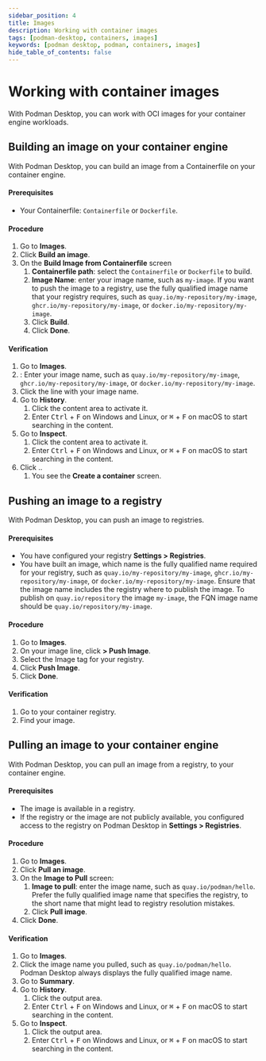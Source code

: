 ```yaml
---
sidebar_position: 4
title: Images
description: Working with container images
tags: [podman-desktop, containers, images]
keywords: [podman desktop, podman, containers, images]
hide_table_of_contents: false
---
```


# Working with container images

With Podman Desktop, you can work with OCI images for your container engine workloads.

## Building an image on your container engine

With Podman Desktop, you can build an image from a Containerfile on your container engine.

#### Prerequisites

- Your Containerfile: `Containerfile` or `Dockerfile`.

#### Procedure

1. Go to **<Icon icon="fa-solid fa-cloud" size="lg" /> Images**.
1. Click **<Icon icon="fa-solid fa-cube" size="lg" /> Build an image**.
1. On the **Build Image from Containerfile** screen
   1. **Containerfile path**: select the `Containerfile` or `Dockerfile` to build.
   1. **Image Name**: enter your image name, such as `my-image`. If you want to push the image to a registry, use the fully qualified image name that your registry requires, such as `quay.io/my-repository/my-image`, `ghcr.io/my-repository/my-image`, or `docker.io/my-repository/my-image`.
   1. Click **<Icon icon="fa-solid fa-cubes" size="lg" /> Build**.
   1. Click **Done**.

#### Verification

1. Go to **<Icon icon="fa-solid fa-cloud" size="lg" /> Images**.
1. **<Icon icon="fa-solid fa-search" size="lg" />**: Enter your image name, such as `quay.io/my-repository/my-image`, `ghcr.io/my-repository/my-image`, or `docker.io/my-repository/my-image`.
1. Click the line with your image name.
1. Go to **History**.
   1. Click the content area to activate it.
   1. Enter <kbd>Ctrl</kbd> + <kbd>F</kbd> on Windows and Linux, or <kbd>⌘</kbd> + <kbd>F</kbd> on macOS to start searching in the content.
1. Go to **Inspect**.
   1. Click the content area to activate it.
   1. Enter <kbd>Ctrl</kbd> + <kbd>F</kbd> on Windows and Linux, or <kbd>⌘</kbd> + <kbd>F</kbd> on macOS to start searching in the content.
1. Click **<Icon icon="fa-solid fa-play" size="lg" />**..
   1. You see the **Create a container** screen.

## Pushing an image to a registry

With Podman Desktop, you can push an image to registries.

#### Prerequisites

- You have configured your registry **<Icon icon="fa-solid fa-cog" size="lg" /> Settings > Registries**.
- You have built an image, which name is the fully qualified name required for your registry, such as `quay.io/my-repository/my-image`, `ghcr.io/my-repository/my-image`, or `docker.io/my-repository/my-image`.
  Ensure that the image name includes the registry where to publish the image. To publish on `quay.io/repository` the image `my-image`, the FQN image name should be `quay.io/repository/my-image`.

#### Procedure

1. Go to **<Icon icon="fa-solid fa-cloud" size="lg" /> Images**.
1. On your image line, click **<Icon icon="fa-solid fa-ellipsis-v" size="lg" /> > <Icon icon="fa-solid fa-arrow-up" size="lg" />Push Image**.
1. Select the Image tag for your registry.
1. Click **<Icon icon="fa-solid fa-arrow-up" size="lg" />Push Image**.
1. Click **Done**.

#### Verification

1. Go to your container registry.
1. Find your image.

## Pulling an image to your container engine

With Podman Desktop, you can pull an image from a registry, to your container engine.

#### Prerequisites

- The image is available in a registry.
- If the registry or the image are not publicly available, you configured access to the registry on Podman Desktop in **<Icon icon="fa-solid fa-cog" size="lg" /> Settings > Registries**.

#### Procedure

1. Go to **<Icon icon="fa-solid fa-cloud" size="lg" /> Images**.
1. Click **<Icon icon="fa-solid fa-arrow-circle-down" size="lg" /> Pull an image**.
1. On the **Image to Pull** screen:
   1. **Image to pull**: enter the image name, such as `quay.io/podman/hello`. Prefer the fully qualified image name that specifies the registry, to the short name that might lead to registry resolution mistakes.
   2. Click **Pull image**.
1. Click **Done**.

#### Verification

1. Go to **<Icon icon="fa-solid fa-cloud" size="lg" /> Images**.
1. Click the image name you pulled, such as `quay.io/podman/hello`. Podman Desktop always displays the fully qualified image name.
1. Go to **Summary**.
1. Go to **History**.
   1. Click the output area.
   1. Enter <kbd>Ctrl</kbd> + <kbd>F</kbd> on Windows and Linux, or <kbd>⌘</kbd> + <kbd>F</kbd> on macOS to start searching in the content.
1. Go to **Inspect**.
   1. Click the output area.
   1. Enter <kbd>Ctrl</kbd> + <kbd>F</kbd> on Windows and Linux, or <kbd>⌘</kbd> + <kbd>F</kbd> on macOS to start searching in the content.
